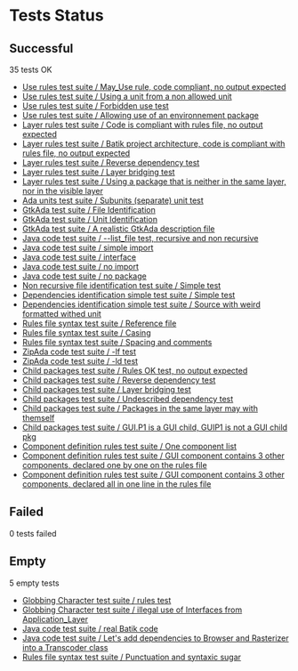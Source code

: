 # Tests Status

## Successful

   35 tests OK

   - [Use rules test suite / May_Use rule, code compliant, no output expected]()
   - [Use rules test suite / Using a unit from a non allowed unit]()
   - [Use rules test suite / Forbidden use test]()
   - [Use rules test suite / Allowing use of an environnement package]()
   - [Layer rules test suite / Code is compliant with rules file, no output expected]()
   - [Layer rules test suite / Batik project architecture, code is compliant with rules file, no output expected]()
   - [Layer rules test suite / Reverse dependency test]()
   - [Layer rules test suite / Layer bridging test]()
   - [Layer rules test suite / Using a package that is neither in the same layer, nor in the visible layer]()
   - [Ada units test suite / Subunits (separate) unit test]()
   - [GtkAda test suite / File Identification]()
   - [GtkAda test suite / Unit Identification]()
   - [GtkAda test suite / A realistic GtkAda description file]()
   - [Java code test suite / --list_file test, recursive and non recursive]()
   - [Java code test suite / simple import]()
   - [Java code test suite / interface]()
   - [Java code test suite / no import]()
   - [Java code test suite / no package]()
   - [Non recursive file identification test suite / Simple test]()
   - [Dependencies identification simple test suite / Simple test]()
   - [Dependencies identification simple test suite / Source with weird formatted withed unit]()
   - [Rules file syntax test suite / Reference file]()
   - [Rules file syntax test suite / Casing]()
   - [Rules file syntax test suite / Spacing and comments]()
   - [ZipAda code test suite / -lf test]()
   - [ZipAda code test suite / -ld test]()
   - [Child packages test suite / Rules OK test, no output expected]()
   - [Child packages test suite / Reverse dependency test]()
   - [Child packages test suite / Layer bridging test]()
   - [Child packages test suite / Undescribed dependency test]()
   - [Child packages test suite / Packages in the same layer may with themself]()
   - [Child packages test suite / GUI.P1 is a GUI child, GUIP1 is not a GUI child pkg]()
   - [Component definition rules test suite / One component list]()
   - [Component definition rules test suite / GUI component contains 3 other components, declared one by one on the rules file]()
   - [Component definition rules test suite / GUI component contains 3 other components, declared all in one line in the rules file]()

## Failed

   0 tests failed


## Empty

   5 empty tests

   - [Globbing Character test suite / rules test]()
   - [Globbing Character test suite / illegal use of Interfaces from Application_Layer]()
   - [Java code test suite / real Batik code]()
   - [Java code test suite / Let's add dependencies to Browser and Rasterizer into a Transcoder class]()
   - [Rules file syntax test suite / Punctuation and syntaxic sugar]()
